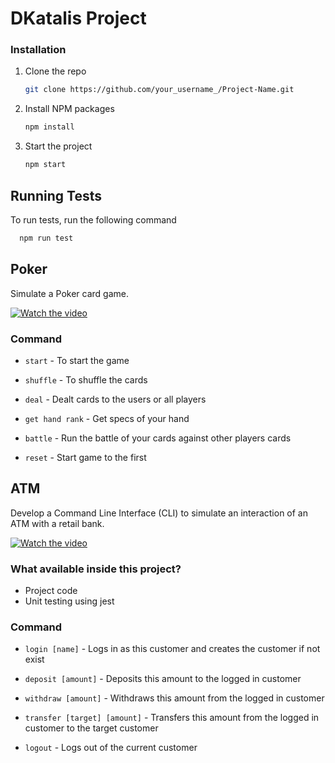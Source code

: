 # DKatalis Project

### Installation

1. Clone the repo
   ```sh
   git clone https://github.com/your_username_/Project-Name.git
   ```
2. Install NPM packages
   ```sh
   npm install
   ```
3. Start the project
   ```sh
   npm start
   ```

## Running Tests

To run tests, run the following command

```bash
  npm run test
```

## Poker

Simulate a Poker card game.

[![Watch the video](https://res.cloudinary.com/telecreativenow/image/upload/v1669236580/DKATALIS%20PROJECT/Screenshot_2022-11-24_at_03.49.08.png)](https://asciinema.org/a/539874)

### Command

- `start` - To start the game

- `shuffle` - To shuffle the cards

- `deal` - Dealt cards to the users or all players

- `get hand rank` - Get specs of your hand

- `battle` - Run the battle of your cards against other players cards

- `reset` - Start game to the first

## ATM

Develop a Command Line Interface (CLI) to simulate an interaction of an ATM with a retail bank.

[![Watch the video](https://res.cloudinary.com/telecreativenow/image/upload/v1669237215/DKATALIS%20PROJECT/Screenshot_2022-11-24_at_04.00.05.png)](https://asciinema.org/a/539880)

### What available inside this project?

- Project code
- Unit testing using jest

### Command

- `login [name]` - Logs in as this customer and creates the customer if not exist

- `deposit [amount]` - Deposits this amount to the logged in customer

- `withdraw [amount]` - Withdraws this amount from the logged in customer

- `transfer [target] [amount]` - Transfers this amount from the logged in customer to the target customer

- `logout` - Logs out of the current customer
